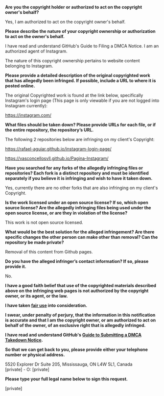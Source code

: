 **Are you the copyright holder or authorized to act on the copyright owner's behalf?**

Yes, I am authorized to act on the copyright owner's behalf.

**Please describe the nature of your copyright ownership or authorization to act on the owner's behalf.**

I have read and understand GitHub's Guide to Filing a DMCA Notice. I am an authorized agent of Instagram.

The nature of this copyright ownership pertains to website content belonging to Instagram.

**Please provide a detailed description of the original copyrighted work that has allegedly been infringed. If possible, include a URL to where it is posted online.**

The original Copyrighted work is found at the link below, specifically Instagram's login page (This page is only viewable if you are not logged into Instagram currently):

https://instagram.com/

**What files should be taken down? Please provide URLs for each file, or if the entire repository, the repository’s URL.**

The following 2 repositories below are infringing on my client's Copyright:

https://rafael-aguiar.github.io/instagram-login-page/

https://vasconcellosvll.github.io/Pagina-Instagram/

**Have you searched for any forks of the allegedly infringing files or repositories? Each fork is a distinct repository and must be identified separately if you believe it is infringing and wish to have it taken down.**

Yes, currently there are no other forks that are also infringing on my client's Copyright.

**Is the work licensed under an open source license? If so, which open source license? Are the allegedly infringing files being used under the open source license, or are they in violation of the license?**

This work is not open source licensed.

**What would be the best solution for the alleged infringement? Are there specific changes the other person can make other than removal? Can the repository be made private?**

Removal of this content from Github pages.

**Do you have the alleged infringer’s contact information? If so, please provide it.**

No.

**I have a good faith belief that use of the copyrighted materials described above on the infringing web pages is not authorized by the copyright owner, or its agent, or the law.**

**I have taken <a href="https://www.lumendatabase.org/topics/22">fair use</a> into consideration.**

**I swear, under penalty of perjury, that the information in this notification is accurate and that I am the copyright owner, or am authorized to act on behalf of the owner, of an exclusive right that is allegedly infringed.**

**I have read and understand GitHub's <a href="https://docs.github.com/articles/guide-to-submitting-a-dmca-takedown-notice/">Guide to Submitting a DMCA Takedown Notice</a>.**

**So that we can get back to you, please provide either your telephone number or physical address.**

5520 Explorer Dr Suite 205, Mississauga, ON L4W 5L1, Canada  
[private] - O: [private]

**Please type your full legal name below to sign this request.**

[private]
